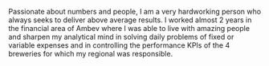 Passionate about numbers and people, I am a very hardworking person who always seeks to deliver above average results.
I worked almost 2 years in the financial area of ​​Ambev where I was able to live with amazing people and sharpen my analytical mind
in solving daily problems of fixed or variable expenses and in controlling the performance KPIs of the 4 breweries for which
my regional was responsible.
